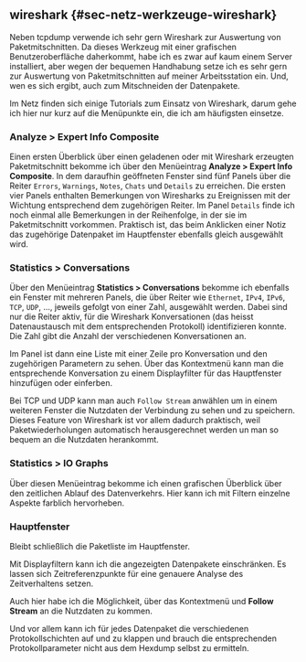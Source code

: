 
## wireshark {#sec-netz-werkzeuge-wireshark}

Neben tcpdump verwende ich sehr gern Wireshark zur Auswertung von
Paketmitschnitten. Da dieses Werkzeug mit einer grafischen
Benutzeroberfläche daherkommt, habe ich es zwar auf kaum einem Server
installiert, aber wegen der bequemen Handhabung setze ich es sehr gern zur
Auswertung von Paketmitschnitten auf meiner Arbeitsstation ein. Und, wen es
sich ergibt, auch zum Mitschneiden der Datenpakete.

Im Netz finden sich einige Tutorials zum Einsatz von Wireshark, darum gehe
ich hier nur kurz auf die Menüpunkte ein, die ich am häufigsten einsetze.

### Analyze > Expert Info Composite

Einen ersten Überblick über einen geladenen oder mit Wireshark erzeugten
Paketmitschnitt bekomme ich über den
Menüeintrag **Analyze > Expert Info Composite**.
In dem daraufhin geöffneten Fenster sind fünf Panels über die Reiter
`Errors`, `Warnings`, `Notes`, `Chats` und
`Details` zu erreichen. Die ersten vier Panels enthalten Bemerkungen
von Wiresharks zu Ereignissen mit der Wichtung entsprechend dem zugehörigen
Reiter. Im Panel `Details` finde ich noch einmal alle Bemerkungen in
der Reihenfolge, in der sie im Paketmitschnitt vorkommen. Praktisch ist, das
beim Anklicken einer Notiz das zugehörige Datenpaket im Hauptfenster
ebenfalls gleich ausgewählt wird.

### Statistics > Conversations

Über den Menüeintrag **Statistics > Conversations** bekomme ich ebenfalls
ein Fenster mit mehreren Panels, die über Reiter wie `Ethernet`,
`IPv4`, `IPv6`, `TCP`, `UDP`, ..., jeweils gefolgt
von einer Zahl, ausgewählt werden. Dabei sind nur die Reiter aktiv, für die
Wireshark Konversationen (das heisst Datenaustausch mit dem entsprechenden
Protokoll) identifizieren konnte. Die Zahl gibt die Anzahl der verschiedenen
Konversationen an.

Im Panel ist dann eine Liste mit einer Zeile pro Konversation und den
zugehörigen Parametern zu sehen. Über das Kontextmenü kann man die
entsprechende Konversation zu einem Displayfilter für das Hauptfenster
hinzufügen oder einferben.
  
Bei TCP und UDP kann man auch `Follow Stream` anwählen um in einem
weiteren Fenster die Nutzdaten der Verbindung zu sehen und zu speichern.
Dieses Feature von Wireshark ist vor allem dadurch praktisch, weil
Paketwiederholungen automatisch herausgerechnet werden un man so bequem an
die Nutzdaten herankommt.

### Statistics > IO Graphs

Über diesen Menüeintrag bekomme ich einen grafischen Überblick über den
zeitlichen Ablauf des Datenverkehrs. Hier kann ich mit Filtern einzelne
Aspekte farblich hervorheben.

### Hauptfenster

Bleibt schließlich die Paketliste im Hauptfenster.

Mit Displayfiltern kann ich die angezeigten Datenpakete einschränken. Es
lassen sich Zeitreferenzpunkte für eine genauere Analyse des Zeitverhaltens
setzen.

Auch hier habe ich die Möglichkeit, über das Kontextmenü und
**Follow Stream** an die Nutzdaten zu kommen.

Und vor allem kann ich für jedes Datenpaket die verschiedenen
Protokollschichten auf und zu klappen und  brauch die entsprechenden
Protokollparameter nicht aus dem Hexdump selbst zu ermitteln.

